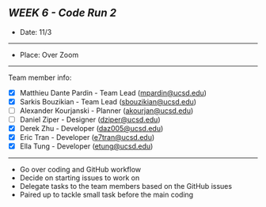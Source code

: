 ***WEEK 6 - Code Run 2***
---
- Date: 11/3
---
- Place: Over Zoom
---
Team member info:<br>
- [X] Matthieu Dante Pardin - Team Lead (mpardin@ucsd.edu)<br>
- [X] Sarkis Bouzikian - Team Lead (sbouzikian@ucsd.edu)<br>
- [ ] Alexander Kourjanski - Planner (akourjan@ucsd.edu)<br>
- [ ] Daniel Ziper - Designer (dziper@ucsd.edu)<br>
- [X] Derek Zhu - Developer (daz005@ucsd.edu)<br>
- [X] Eric Tran - Developer (e7tran@ucsd.edu)<br>
- [X] Ella Tung - Developer (etung@ucsd.edu)
---
- Go over coding and GitHub workflow
- Decide on starting issues to work on
- Delegate tasks to the team members based on the GitHub issues
- Paired up to tackle small task before the main coding

